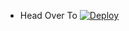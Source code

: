 - Head Over To [![Deploy](https://www.herokucdn.com/deploy/button.svg)](https://heroku.com/deploy?template=Kid-Hacker999/support-Mee6.git)
